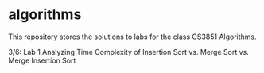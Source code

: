 # algorithms
This repository stores the solutions to labs for the class CS3851 Algorithms.

3/6: Lab 1 Analyzing Time Complexity of Insertion Sort vs. Merge Sort vs. Merge Insertion Sort
